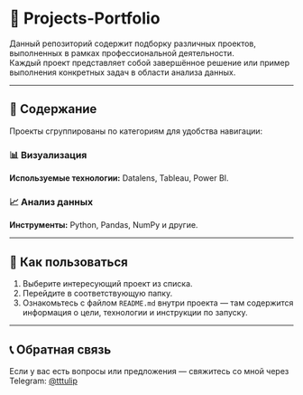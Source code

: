 # 📁 Projects-Portfolio

Данный репозиторий содержит подборку различных проектов, выполненных в рамках профессиональной деятельности.  
Каждый проект представляет собой завершённое решение или пример выполнения конкретных задач в области анализа данных.

---

## 📂 Содержание

Проекты сгруппированы по категориям для удобства навигации:

### 📊 Визуализация  
**Используемые технологии:** Datalens, Tableau, Power BI.

### 📈 Анализ данных  
**Инструменты:** Python, Pandas, NumPy и другие.

---

## 🚀 Как пользоваться

1. Выберите интересующий проект из списка.
2. Перейдите в соответствующую папку.
3. Ознакомьтесь с файлом `README.md` внутри проекта — там содержится информация о цели, технологии и инструкции по запуску.

---

## 📞 Обратная связь

Если у вас есть вопросы или предложения — свяжитесь со мной через Telegram: [@tttulip](https://t.me/tttulip)
